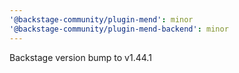 ```yaml
---
'@backstage-community/plugin-mend': minor
'@backstage-community/plugin-mend-backend': minor
---
```


Backstage version bump to v1.44.1
